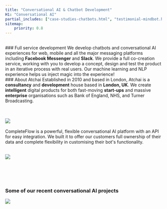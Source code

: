 ```yaml
---
title: "Conversational AI & Chatbot Development"
H1: "Conversational AI"
partial_includes: ["case-studies-chatbots.html", "testimonial-mindbot.html"]
sitemap:
    priority: 0.8
---
```


<br>
### Full service development
We develop chatbots and conversational AI experiences for web, mobile and all the major messaging platforms including <strong>Facebook Messenger</strong> and <strong>Slack</strong>.  We provide a full co-creation service, working with you to develop a concept, design and test the product in an iterative process with real users.  Our machine learning and NLP experience helps us inject magic into the experience!

<br>
### About Atchai
Established in 2010 and based in London, Atchai is a <strong>consultancy</strong> and <strong>development</strong> house based in <strong>London, UK</strong>. We create <strong>intelligent</strong> digital products for both fast-moving <strong>start-ups</strong> and massive <strong>enterprise</strong> organisations such as Bank of England, NHS, and Turner Broadcasting.

<br><br>
<a href="https://completeflow.ai"><img id="chatbot-loqativ-logo" src="/images/complete-flow-logo-hori.svg" style="min-width:300px;max-width:50%"></a>
<br><br>
CompleteFlow is a powerful, flexible conversational AI platform with an API for easy integration.  We built it to offer our customers full ownership of their data and complete flexibility in customising their bot's functionality.

<br>
<div class="header-graphic">
  <a href="https://completeflow.ai"><img src="/images/api-CF.jpg" ></a>

<!--
    <video class="video-player" playsinline muted loop width="100%" id="video1" style="display:block">
		  <source src="/video/UI-drag.mp4">
		</video>

-->
</div>
<br>
<br>
<br>
<br>

<!---
#### From our blog

<span class="single-post-link">[How to run a successful chatbot project](/blog/2016-09-02-successful-chatbot-project)</span><br>
--->
### <h3 class="case-study-header">Some of our recent conversational AI projects</h3>
<div class="icon-arrow-down">
	<img src="/images/arrow-down.svg">
</div>
